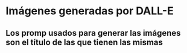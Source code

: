 # Imágenes generadas por DALL-E
## Los promp usados para generar las imágenes son el título de las que tienen las mismas
